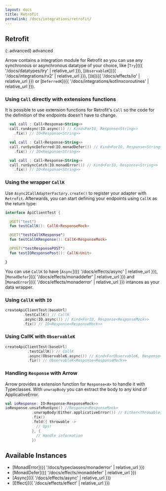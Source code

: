 ```yaml
---
layout: docs
title: Retrofit
permalink: /docs/integrations/retrofit/
---
```


## Retrofit

{:.advanced}
advanced

Arrow contains a integration module for Retrofit so you can use any synchronous or asynchronous datatype of your choice, like [`Try`]({{ '/docs/datatypes/try' | relative_url }}), [`ObservableK`]({{ '/docs/integrations/rx2' | relative_url }}), [`IO`]({{ '/docs/effects/io' | relative_url }}) or [`DeferredK`]({{ '/docs/integrations/kotlinxcoroutines' | relative_url }}).


### Using `Call` directly with extensions functions

It is possible to use extension functions for Retrofit's `Call` so the code for the definition of the endpoints doesn't have to change.

```kotlin
  val call : Call<Response<String>>
  call.runAsync(IO.async()) // Kind<ForIO, Response<String>>
    .fix() // IO<Response<String>> 		    
```

```kotlin
  val call : Call<Response<String>>
  call.runSyncDeferred(IO.monadDefer()) // Kind<ForIO, Response<String>>
    .fix() // IO<Response<String>> 		    
```

```kotlin
  val call : Call<Response<String>>
  call.runSyncCatch(IO.monadError()) // Kind<ForIO, Response<String>>
    .fix() // IO<Response<String>> 		    
```

### Using the wrapper `CallK`

Use `Async2CallAdapterFactory.create()` to register your adapter with `Retrofit`. Afterwards, you can start defining your endpoints using `CallK` as the return type:

```kotlin
interface ApiClientTest {

  @GET("test")
  fun testCallK(): CallK<ResponseMock>

  @GET("testCallKResponse")
  fun testCallKResponse(): CallK<ResponseMock>

  @POST("testResponsePOST")
  fun testIOResponsePost(): CallK<Unit>

}
```

You can use `CallK` to have [`Async`]({{ '/docs/effects/async' | relative_url }}), [`MonadDefer`]({{ '/docs/effects/monaddefer' | relative_url }}) and [`MonadError`]({{ '/docs/effects/monaderror' | relative_url }}) intances as your data wrapper.

### Using `CallK` with `IO`

```kotlin
createApiClientTest(baseUrl)
        .testCallK() // CallK
        .async(IO.async()) // Kind<ForIO, Response<ResponseMock>>
        .fix() // IO<Response<ResponseMock>>
```

### Using CallK with `ObservableK`

```kotlin
createApiClientTest(baseUrl)
          .testCallK() // CallK
          .async(ObservableK.async()) // Kind<ForObservableK, Response<ResponseMock>>
          .fix() // ObservableK<Response<ResponseMock>>
```

### Handling `Response` with Arrow

Arrow provides a extension function for `Response<A>` to handle it with Typeclasses. With `unwrapBody` you can extract the body to any kind of ApplicativeError.

```kotlin
val ioResponse: IO<Response<ResponseMock>>
ioResponse.unsafeRunSync() //Response<ResponseMock>
            .unwrapBody(Either.applicativeError()) // Either<Throwable, ResponseMock>
            .fix()
            .fold({ throwable ->
              // Ops!
            }, {
              // Handle information
            })
```

## Available Instances
* [MonadError]({{ '/docs/typeclasses/monaderror' | relative_url }})
* [MonadDefer]({{ '/docs/effects/monaddefer' | relative_url }})
* [Async]({{ '/docs/effects/async' | relative_url }})
* [Effect]({{ '/docs/effects/effect' | relative_url }})
